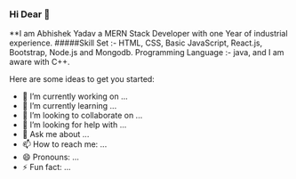 ### Hi Dear 👋

**I am Abhishek Yadav a MERN Stack Developer with one Year of industrial experience.
#####Skill Set :-  HTML, CSS, Basic JavaScript, React.js, Bootstrap, Node.js and Mongodb.
Programming Language :- java, and I am aware with C++.


Here are some ideas to get you started:

- 🔭 I’m currently working on ...
- 🌱 I’m currently learning ...
- 👯 I’m looking to collaborate on ...
- 🤔 I’m looking for help with ...
- 💬 Ask me about ...
- 📫 How to reach me: ...
- 😄 Pronouns: ...
- ⚡ Fun fact: ...
